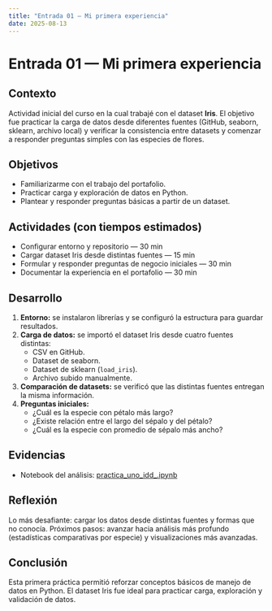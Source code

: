 ```yaml
---
title: "Entrada 01 — Mi primera experiencia"
date: 2025-08-13
---
```


# Entrada 01 — Mi primera experiencia

## Contexto
Actividad inicial del curso en la cual trabajé con el dataset **Iris**.
El objetivo fue practicar la carga de datos desde diferentes fuentes (GitHub, seaborn, sklearn, archivo local) y verificar la consistencia entre datasets y comenzar a responder preguntas simples con las especies de flores. 

## Objetivos
- Familiarizarme con el trabajo del portafolio.
- Practicar carga y exploración de datos en Python.
- Plantear y responder preguntas básicas a partir de un dataset.

## Actividades (con tiempos estimados)
- Configurar entorno y repositorio — 30 min  
- Cargar dataset Iris desde distintas fuentes — 15 min  
- Formular y responder preguntas de negocio iniciales — 30 min  
- Documentar la experiencia en el portafolio — 30 min  

## Desarrollo
1. **Entorno:** se instalaron librerías y se configuró la estructura para guardar resultados.  
2. **Carga de datos:** se importó el dataset Iris desde cuatro fuentes distintas:
   - CSV en GitHub.
   - Dataset de seaborn.
   - Dataset de sklearn (`load_iris`).
   - Archivo subido manualmente.  
3. **Comparación de datasets:** se verificó que las distintas fuentes entregan la misma información.  
4. **Preguntas iniciales:**
   - ¿Cuál es la especie con pétalo más largo?  
   - ¿Existe relación entre el largo del sépalo y del pétalo?  
   - ¿Cuál es la especie con promedio de sépalo más ancho?  

## Evidencias
- Notebook del análisis: [practica_uno_idd_.ipynb](practica_uno_idd_.ipynb)


## Reflexión
Lo más desafiante: cargar los datos desde distintas fuentes y formas que no conocía.
Próximos pasos: avanzar hacia análisis más profundo (estadísticas comparativas por especie) y visualizaciones más avanzadas.

## Conclusión
Esta primera práctica permitió reforzar conceptos básicos de manejo de datos en Python. El dataset Iris fue ideal para practicar carga, exploración y validación de datos.

